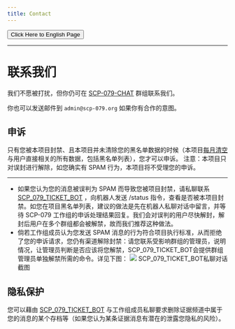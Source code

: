 ```yaml
---
title: Contact
---
```


<link rel="stylesheet" href="/css/chinese.css">
<button onmouseover="PlaySound('totop1')" onmouseout="StopSound('totop1')" onclick="window.location.href = '/contact/';" class="en">Click Here to English Page</button>

---

# 联系我们

我们不愿被打扰，但你仍可在 [SCP-079-CHAT](https://t.me/SCP_079_CHAT) 群组联系我们。

你也可以发送邮件到 `admin@scp-079.org` 如果你有合作的意图。

## 申诉

只有您被本项目封禁、且本项目并未清除您的黑名单数据的时候（本项目[每月清空](/principles-zh/##数据最少原则)与用户直接相关的所有数据，包括黑名单列表），您才可以申诉。
注意：本项目只对误封进行解除，如您确实有 SPAM 行为，本项目将不受理您的申诉。

---
- 如果您认为您的消息被误判为 SPAM 而导致您被项目封禁，请私聊联系 [SCP_079_TICKET_BOT](https://t.me/SCP_079_TICKET_BOT) ，向机器人发送 /status 指令，查看是否被本项目封禁。如您在项目黑名单列表，建议的做法是先在机器人私聊对话中留言，并等待 SCP-079 工作组的申诉处理结果回复。我们会对误判的用户尽快解封，解封后用户在多个群组都会被解禁，故而我们推荐这种做法。
- 倘若工作组成员认为您发送 SPAM 消息的行为符合项目执行标准，从而拒绝了您的申诉请求，您仍有渠道解除封禁：请您联系受影响群组的管理员，说明情况，让管理员判断是否应该将您解禁，SCP_079_TICKET_BOT会提供群组管理员单独解禁所需的命令。详见下图：
![](/images/ticket-appeal.png)
SCP_079_TICKET_BOT私聊对话截图

## 隐私保护
您可以藉由 [SCP_079_TICKET_BOT](https://t.me/SCP_079_TICKET_BOT) 与工作组成员私聊要求删除证据频道中属于您的消息的某个存档等（如果您认为某条证据消息有潜在的泄露您隐私的风险）。

<audio src="/audio/page/contact.ogg" autoplay></audio>
